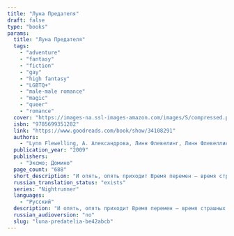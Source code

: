 ```yaml
---
title: "Луна Предателя"
draft: false
type: "books"
params:
  title: "Луна Предателя"
  tags:
    - "adventure"
    - "fantasy"
    - "fiction"
    - "gay"
    - "high fantasy"
    - "LGBTQ+"
    - "male-male romance"
    - "magic"
    - "queer"
    - "romance"
  cover: "https://images-na.ssl-images-amazon.com/images/S/compressed.photo.goodreads.com/books/1486139033i/34108291.jpg"
  isbn: "9785699351282"
  link: "https://www.goodreads.com/book/show/34108291"
  authors:
    - "Lynn Flewelling, А. Александрова, Линн Флевелинг, Линн Флевеллинг"
  publication_year: "2009"
  publishers:
    - "Эксмо; Домино"
  page_count: "688"
  short_description: "И опять, опять приходит Время перемен — время страшных перемен. Воины земель Пленимара тянут хищные когти к плодородным землям вдоль Золотого пути."
  russian_translation_status: "exists"
  series: "Nightrunner"
  languages:
    - "Русский"
  description: "И опять, опять приходит Время перемен — время страшных перемен. Воины земель Пленимара тянут хищные когти к плодородным землям вдоль Золотого пути. Нет, кажется, конца войне; и нет, похоже, силы, способной победить Зло, чёрной тенью окутавшее мир, во лжи, предательстве и убийстве черпающее могущество. И, значит, вновь настала нужда в искусстве непобедимого воителя Серегила и его неразлучного друга — юного Алека, — в искусстве сражаться с Мраком, непобедимым силою оружия, в искусстве нанести удар в самое сердце предвечного Зла..."
  russian_audioversion: "no"
  slug: "luna-predatelia-be42abcb"
---
```

